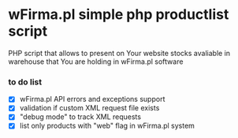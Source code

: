 # wFirma.pl simple php productlist script
PHP script that allows to present on Your website stocks avaliable in warehouse that You are holding in wFirma.pl software

### to do list
- [x] wFirma.pl API errors and exceptions support
- [x] validation if custom XML request file exists
- [x] "debug mode" to track XML requests
- [x] list only products with "web" flag in wFirma.pl system
